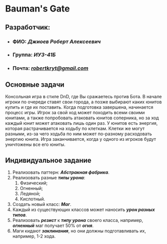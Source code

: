 # Bauman's Gate

## Разработчик:
- ### ФИО: *Джиоев Роберт Алексеевич*
- ### Группа: *ИУ3-41Б*
- ### Почта: *robertkryt@gmail.com*

## Основные задачи
Консольная игра в стиле DnD, где Вы сражаетесь против Бота.
В начале игроки по очереди ставят свои города, а позже выбирают каких юнитов купить и где их поставить. 
Когда подготовка завершена, начинается процесс игры.
Игрок за свой ход может походить всеми своими юнитами, а также попробовать атаковать юнитов соперника, 
но за ход каждый юнит может атаковать лишь один раз.
У юнитов есть энергия, которая растрачивается на ходьбу по клеткам. Клетки же могут разными, из-за чего
ходьба по ним может по-разному расходовать энергию юнита.
Игра заканчивается, когда у одного из игроков будут уничтожены все его юниты.

## Индивидуальное задание
1. Реализовать паттерн: ***Абстракная фабрика***.
2. Реализовать разные ***типы урона***: 
   1. Физический;
   2. Огненный;
   3. Ледяной;
   4. Кислотный.
3. Создать новый класс: ***Маг***.
4. Каждый из существующих классов может наносить ***урон разных типов***.
5. Реализовать ***резист*** к ***типу урона*** своего класса, например, ***огненный*** маг получает 50% от ***огня***.
6. Маги кидают ***заклинания***, но они должны подготавливать их, например, 1-2 хода.